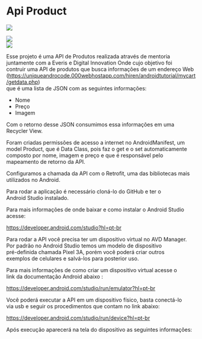 # Api Product

![](https://www.redspark.io/wp-content/uploads/2020/03/android.png)

![](https://img.shields.io/badge/android-studio-brightgreen)  
![](https://img.shields.io/badge/android-5.1-brightgreen)

Esse projeto é uma API de Produtos realizada através de mentoria  
juntamente com a Everis e Digital Innovation Onde cujo objetivo foi  
contruir uma API de produtos que busca informações de um endereço Web  
(https://uniqueandrocode.000webhostapp.com/hiren/androidtutorial/mycart/getdata.php)  
que é uma lista de JSON com as seguintes informações:

- Nome
- Preço
- Imagem


Com o retorno desse JSON consumimos essa informações em uma Recycler View.

Foram criadas permissões de acesso a internet no AndroidManifest, um  
model Product, que é Data Class, pois faz o get e o set automaticamente  
 composto  por nome, imagem e preço e que é responsável pelo mapeamento de retorno da API.

Configuramos a chamada da API com o Retrofit, uma das bibliotecas mais  
utilizados no Android.


Para rodar a aplicação é necessário cloná-lo do GitHub e ter o  
Android Studio instalado.

Para mais informações de onde baixar e como instalar o Android Studio  
acesse:


https://developer.android.com/studio?hl=pt-br


Para rodar a API você precisa ter um dispositivo virtual no AVD Manager.
Por padrão no Android Studio temos um modelo de dispositivo  
pré-definida chamada Pixel 3A, porém você poderá criar outros  
exemplos de celulares e salvá-los para posterior uso.

Para mais informações de como criar um dispositivo virtual acesse o  
link da documentação Android abaixo :

https://developer.android.com/studio/run/emulator?hl=pt-br

Você poderá executar a API em um dispositivo físico, basta conectá-lo  
via usb e seguir os procedimentos que contam no link abaixo:

https://developer.android.com/studio/run/device?hl=pt-br

Após execução aparecerá na tela do dispositivo as seguintes informações:
